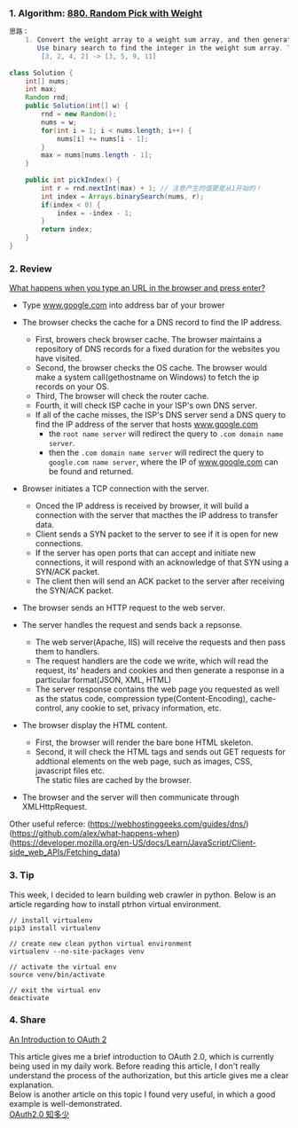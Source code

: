 ### 1. Algorithm: [880. Random Pick with Weight](https://leetcode.com/problems/random-pick-with-weight/description/)
   
```Java
思路：
    1. Convert the weight array to a weight sum array, and then generate a random integer between [1, max weight sum].
       Use binary search to find the integer in the weight sum array. The return index is index we want to find.
        [3, 2, 4, 2] -> [3, 5, 9, 11]
        
class Solution {
    int[] nums;
    int max;
    Random rnd;
    public Solution(int[] w) {
        rnd = new Random();
        nums = w;
        for(int i = 1; i < nums.length; i++) {
            nums[i] += nums[i - 1];
        }
        max = nums[nums.length - 1];
    }
    
    public int pickIndex() {
        int r = rnd.nextInt(max) + 1; // 注意产生的值要是从1开始的！
        int index = Arrays.binarySearch(nums, r);
        if(index < 0) {
            index = -index - 1;
        }
        return index;
    }
}
```

### 2. Review

[What happens when you type an URL in the browser and press enter?](https://medium.com/@maneesha.wijesinghe1/what-happens-when-you-type-an-url-in-the-browser-and-press-enter-bb0aa2449c1a)
- Type www.google.com into address bar of your brower

- The browser checks the cache for a DNS record to find the IP address.
  - First, browers check browser cache. The browser maintains a repository of DNS records for a fixed duration for the websites you have visited.
  - Second, the browser checks the OS cache. The browser would make a system call(gethostname on Windows) to fetch the ip records on your OS.
  - Third, The browser will check the router cache.
  - Fourth, it will check ISP cache in your ISP's own DNS server.
  - If all of the cache misses, the ISP's DNS server send a DNS query to find the IP address of the server that hosts www.google.com
    - the `root name server` will redirect the query to `.com domain name server`. 
    - then the `.com domain name server` will redirect the query to `google.com name server`, where the IP of www.google.com can be found and returned.

- Browser initiates a TCP connection with the server.
  - Onced the IP address is received by browser, it will build a connection with the server that macthes the IP address to transfer data.
  - Client sends a SYN packet to the server to see if it is open for new connections.
  - If the server has open ports that can accept and initiate new connections, it will respond with an acknowledge of that SYN using a SYN/ACK packet.
  - The client then will send an ACK packet to the server after receiving the SYN/ACK packet.
  
- The browser sends an HTTP request to the web server.

- The server handles the request and sends back a repsonse.
  - The web server(Apache, IIS) will receive the requests and then pass them to handlers. 
  - The request handlers are the code we write, which will read the request, its' headers and cookies and then generate a response in a particular format(JSON, XML, HTML)
  - The server response contains the web page you requested as well as the status code, compression type(Content-Encoding), cache-control, any cookie to set, privacy information, etc.
  
- The browser display the HTML content.
  - First, the browser will render the bare bone HTML skeleton.
  - Second, it will check the HTML tags and sends out GET requests for addtional elements on the web page, such as images, CSS, javascript files etc.<br/>
    The static files are cached by the browser.
    
- The browser and the server will then communicate through XMLHttpRequest.
    

Other useful referce:
(https://webhostinggeeks.com/guides/dns/)
(https://github.com/alex/what-happens-when)
(https://developer.mozilla.org/en-US/docs/Learn/JavaScript/Client-side_web_APIs/Fetching_data)

  
### 3. Tip
This week, I decided to learn building web crawler in python. Below is an article regarding how to install ptrhon virtual environment.
[](https://www.liaoxuefeng.com/wiki/0014316089557264a6b348958f449949df42a6d3a2e542c000/001432712108300322c61f256c74803b43bfd65c6f8d0d0000)

```
// install virtualenv
pip3 install virtualenv

// create new clean python virtual environment
virtualenv --no-site-packages venv

// activate the virtual env
source venv/bin/activate

// exit the virtual env
deactivate
```

### 4. Share
[An Introduction to OAuth 2](https://www.digitalocean.com/community/tutorials/an-introduction-to-oauth-2)<br/>

This article gives me a brief introduction to OAuth 2.0, which is currently being used in my daily work. Before reading this article, I don't really 
understand the process of the authorization, but this article gives me a clear explanation.<br/>
Below is another article on this topic I found very useful, in which a good example is well-demonstrated.<br/>
[OAuth2.0 知多少](http://www.cnblogs.com/sheng-jie/p/6564520.html)




